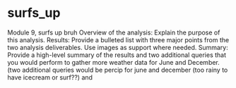 # surfs_up
Module 9, surfs up bruh
Overview of the analysis: Explain the purpose of this analysis.
Results: Provide a bulleted list with three major points from the two analysis deliverables. Use images as support where needed.
Summary: Provide a high-level summary of the results and two additional queries that you would perform to gather more weather data for June and December. (two additional queries would be percip for june and december (too rainy to have icecream or surf??) and 

